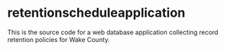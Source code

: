 # retentionscheduleapplication

This is the source code for a web database application collecting record retention policies for Wake County.
